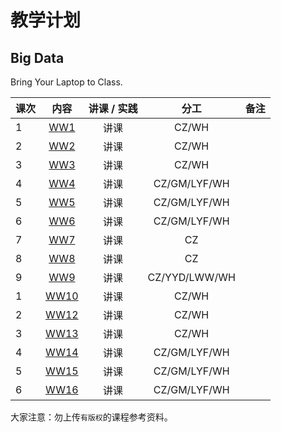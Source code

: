 # 教学计划

## Big Data

Bring Your Laptop to Class. 

| 课次    |    内容    |    讲课 / 实践  |  分工  |备注       |
| :---   |   :----:    |   :----:    |    :----:    |       ---: |
|   1    | [WW1](./WW1/WW1-Plan.md) |  讲课    |     CZ/WH     |         |
|   2    | [WW2](./WW2/WW2-Plan.md) |  讲课    |     CZ/WH     |         |
|   3    | [WW3](./WW3/WW3-Plan.md) |  讲课    |     CZ/WH     |         |
|   4    | [WW4](./WW4/WW4-Plan.md) |  讲课    |     CZ/GM/LYF/WH     |         |
|   5    | [WW5](./WW5/WW5-Plan.md) |  讲课    |     CZ/GM/LYF/WH      |         |
|   6    | [WW6](./WW6/WW6-Plan.md) |  讲课    |     CZ/GM/LYF/WH     |         |
|   7    | [WW7](./WW7/WW7-Plan.md) |  讲课    |     CZ     |         |
|   8    | [WW8](./WW8/WW8-Plan.md) |  讲课    |     CZ     |         |
|   9    | [WW9](./WW9/WW9-Plan.md) |  讲课    |     CZ/YYD/LWW/WH     |         |
|   1    | [WW10](../Weeks/WW10/WW10-Plan.md) |  讲课    |     CZ/WH     |         |
|   2    | [WW12](../Weeks/WW12/WW12-Plan.md) |  讲课    |     CZ/WH     |         |
|   3    | [WW13](../Weeks/WW13/WW13-Plan.md) |  讲课    |     CZ/WH     |         |
|   4    | [WW14](../Weeks/WW14/WW14-Plan.md) |  讲课    |     CZ/GM/LYF/WH     |         |
|   5    | [WW15](../Weeks/WW15/WW15-Plan.md) |  讲课    |     CZ/GM/LYF/WH      |         |
|   6    | [WW16](../Weeks/WW16/WW16-Plan.md) |  讲课    |     CZ/GM/LYF/WH     |         |



大家注意：勿上传``有版权``的课程参考资料。
